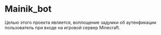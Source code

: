 # Mainik_bot
Целью этого проекта является, воплощение задумки об аутенфикации пользователь при входе на игровой сервер Minecraft.
